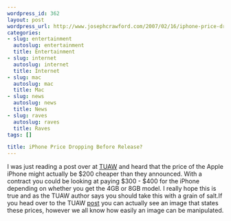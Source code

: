 ```yaml
--- 
wordpress_id: 362
layout: post
wordpress_url: http://www.josephcrawford.com/2007/02/16/iphone-price-dropping-before-release/
categories: 
- slug: entertainment
  autoslug: entertainment
  title: Entertainment
- slug: internet
  autoslug: internet
  title: Internet
- slug: mac
  autoslug: mac
  title: Mac
- slug: news
  autoslug: news
  title: News
- slug: raves
  autoslug: raves
  title: Raves
tags: []

title: iPhone Price Dropping Before Release?
---
```

I was just reading a post over at [TUAW](http://www.tuaw.com/) and heard that the price of the Apple iPhone might actually be $200 cheaper than they announced.  With a contract you could be looking at paying $300 - $400 for the iPhone depending on whether you get the 4GB or 8GB model.  I really hope this is true and as the TUAW author says you should take this with a grain of salt.If you head over to the TUAW [post](http://www.tuaw.com/2007/02/16/iphone-to-cost-only-300-400-with-contract/) you can actually see an image that states these prices, however we all know how easily an image can be manipulated.
